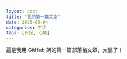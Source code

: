 ```yaml
---
layout: post
title: "我的第一篇文章"
date: 2025-05-04
categories: 生活
tags: [日記, 心情]
---
```


這是我用 GitHub 架的第一篇部落格文章，太酷了！
